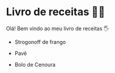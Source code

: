 # Livro de receitas :man_cook:

Olá! Bem vindo ao meu livro de receitas :raised_hand_with_fingers_splayed:

- Strogonoff de frango

- Pavê

- Bolo de Cenoura

